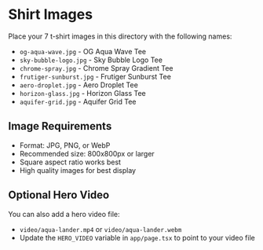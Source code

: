 # Shirt Images

Place your 7 t-shirt images in this directory with the following names:

- `og-aqua-wave.jpg` - OG Aqua Wave Tee
- `sky-bubble-logo.jpg` - Sky Bubble Logo Tee  
- `chrome-spray.jpg` - Chrome Spray Gradient Tee
- `frutiger-sunburst.jpg` - Frutiger Sunburst Tee
- `aero-droplet.jpg` - Aero Droplet Tee
- `horizon-glass.jpg` - Horizon Glass Tee
- `aquifer-grid.jpg` - Aquifer Grid Tee

## Image Requirements
- Format: JPG, PNG, or WebP
- Recommended size: 800x800px or larger
- Square aspect ratio works best
- High quality images for best display

## Optional Hero Video
You can also add a hero video file:
- `video/aqua-lander.mp4` or `video/aqua-lander.webm`
- Update the `HERO_VIDEO` variable in `app/page.tsx` to point to your video file
